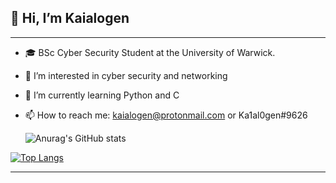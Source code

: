 ## 👋 Hi, I’m Kaialogen

---
- 🎓 BSc Cyber Security Student at the University of Warwick.
- 👀 I’m interested in cyber security and networking
- 🌱 I’m currently learning Python and C
- 📫 How to reach me: kaialogen@protonmail.com or Ka1al0gen#9626


    ![Anurag's GitHub stats](https://github-readme-stats.vercel.app/api?username=Kaialogen&show_icons=true&theme=synthwave)


[![Top Langs](https://github-readme-stats-git-masterrstaa-rickstaa.vercel.app/api/top-langs/?username=Kaialogen)](https://github.com/anuraghazra/github-readme-stats)


---

<!---
Kaialogen/Kaialogen is a ✨ special ✨ repository because its `README.md` (this file) appears on your GitHub profile.
You can click the Preview link to take a look at your changes.
--->

